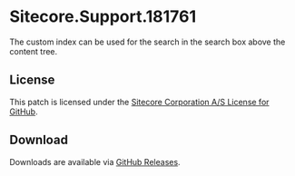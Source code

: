 # Sitecore.Support.181761
The custom index can be used for the search in the search box above the content tree.

## License  
This patch is licensed under the [Sitecore Corporation A/S License for GitHub](https://github.com/sitecoresupport/Sitecore.Support.181761/blob/master/LICENSE).  

## Download  
Downloads are available via [GitHub Releases](https://github.com/sitecoresupport/Sitecore.Support.181761/releases).  
